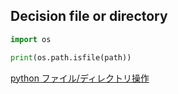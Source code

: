 ## Decision file or directory

```python
import os

print(os.path.isfile(path))
```

[python ファイル/ディレクトリ操作](https://qiita.com/supersaiakujin/items/12451cd2b8315fe7d054)
